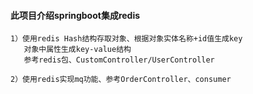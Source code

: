 #### 此项目介绍springboot集成redis

~~~
1）使用redis Hash结构存取对象、根据对象实体名称+id值生成key
   对象中属性生成key-value结构
   参考redis包、CustomController/UserController

2）使用redis实现mq功能、参考OrderController、consumer

~~~

